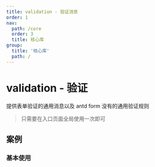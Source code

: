 ```yaml
---
title: validation - 验证消息
order: 1
nav:
  path: /core
  order: 3
  title: 核心库
group:
  title: '核心库'
  path: /
---
```


# validation - 验证

提供表单验证的通用消息以及 antd form 没有的通用验证规则

> 只需要在入口页面全局使用一次即可

## 案例

### 基本使用

<code src="../demos/validation.tsx" />
